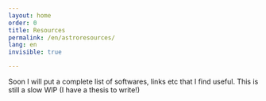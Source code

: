 ```yaml
---
layout: home
order: 0
title: Resources
permalink: /en/astroresources/
lang: en
invisible: true

---
```


Soon I will put a complete list of softwares, links etc that I find useful. This is still a slow WIP (I have a thesis to write!)
